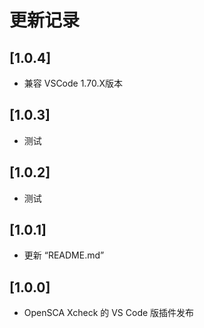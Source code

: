 # 更新记录

## [1.0.4]

- 兼容 VSCode 1.70.X版本

## [1.0.3]

- 测试

## [1.0.2]

- 测试

## [1.0.1]

- 更新 “README.md”

## [1.0.0]

- OpenSCA Xcheck 的 VS Code 版插件发布